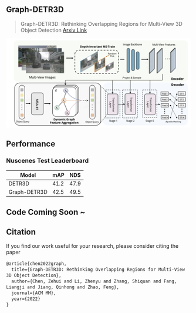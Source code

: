 ## Graph-DETR3D

> Graph-DETR3D: Rethinking Overlapping Regions for Multi-View 3D Object Detection
<a href="https://arxiv.org/abs/2204.11582">Arxiv Link</a>
<center>
<img src='figs/framework.png'>

</center>

## Performance

### Nuscenes Test Leaderboard
| Model | mAP | NDS |
| -|-|-|
| DETR3D | 41.2 |  47.9  |
| Graph-DETR3D | 42.5 | 49.5 |

## Code Coming Soon ~

## Citation
If you find our work useful for your research, please consider citing the paper
```
@article{chen2022graph,
  title={Graph-DETR3D: Rethinking Overlapping Regions for Multi-View 3D Object Detection},
  author={Chen, Zehui and Li, Zhenyu and Zhang, Shiquan and Fang, Liangji and Jiang, Qinhong and Zhao, Feng},
  journal={ACM MM},
  year={2022}
}
```